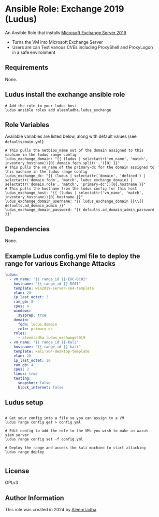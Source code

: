 # Ansible Role: Exchange 2019 (Ludus)

An Ansible Role that installs [Microsoft Exchange Server 2019](https://learn.microsoft.com/en-us/exchange/exchange-server?view=exchserver-2019).

- Turns the VM into Microsoft Exchange Server
- Users are can Test various CVEs including ProxyShell and ProxyLogon in a safe environment

## Requirements

None.

## Ludus install the exchange ansible role

```
# Add the role to your ludus host
ludus ansible roles add aleemladha.ludus_exchange

```


## Role Variables

Available variables are listed below, along with default values (see `defaults/main.yml`):

    # This pulls the netbios_name out of the domain assigned to this machine in the ludus range config
    ludus_exchange_domain: "{{ (ludus | selectattr('vm_name', 'match', inventory_hostname))[0].domain.fqdn.split('.')[0] }}"
    # This pulls the vm_name of the primary-dc for the domain assigned to this machine in the ludus range config
    ludus_exchange_dc: "{{ (ludus | selectattr('domain', 'defined') | selectattr('domain.fqdn', 'match', ludus_exchange_domain) | selectattr('domain.role', 'match', 'primary-dc'))[0].hostname }}"
    # This pulls the hostname from the ludus config for this host
    ludus_exchange_host: "{{ (ludus | selectattr('vm_name', 'match', inventory_hostname))[0].hostname }}"
    ludus_exchange_domain_username: "{{ ludus_exchange_domain }}\\{{ defaults.ad_domain_admin }}"
    ludus_exchange_domain_password: "{{ defaults.ad_domain_admin_password }}"
    
## Dependencies

None.

## Example Ludus config.yml file to deploy the range for various Exchange Attacks


```yaml
ludus:
  - vm_name: "{{ range_id }}-EXC-DC01"
    hostname: "{{ range_id }}-DC01"
    template: win2019-server-x64-template
    vlan: 20
    ip_last_octet: 2
    ram_gb: 8
    cpus: 4
    windows:
      sysprep: true
    domain:
      fqdn: ludus.domain
      role: primary-dc
    roles:
      - aleemladha.ludus_exchange2019
  - vm_name: "{{ range_id }}-kali"
    hostname: "{{ range_id }}-kali"
    template: kali-x64-desktop-template
    vlan: 20
    ip_last_octet: 10
    ram_gb: 4
    cpus: 2
    linux: true
    testing:
      snapshot: false
      block_internet: false
```

## Ludus setup

```

# Get your config into a file so you can assign to a VM
ludus range config get > config.yml

# Edit config to add the role to the VMs you wish to make an wazuh siem server
ludus range config set -f config.yml

# Deploy the range and access the kali machine to start attacking 
ludus range deploy


```

## License

GPLv3

## Author Information

This role was created in 2024 by [Aleem ladha](https://twitter.com/LadhaAleem).
